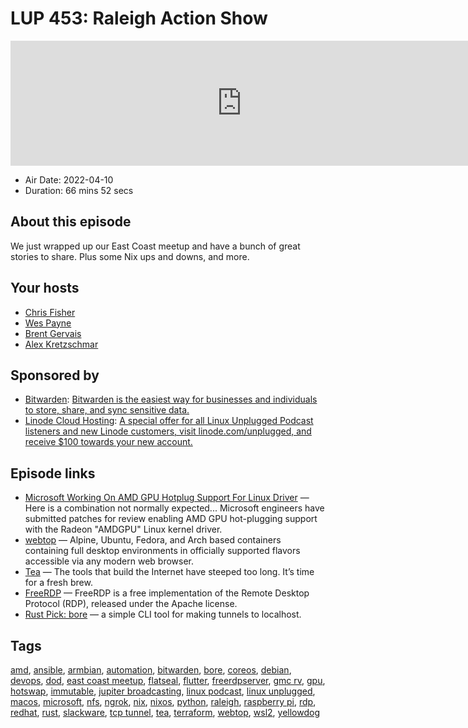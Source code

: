 # LUP 453: Raleigh Action Show

<iframe src="https://player.fireside.fm/v2/RUkczH-V+tVaDONAB?theme=dark" width="740" height="200" frameborder="0" scrolling="no"></iframe>

* Air Date: 2022-04-10
* Duration: 66 mins 52 secs

## About this episode

We just wrapped up our East Coast meetup and have a bunch of great stories to share. Plus some Nix ups and downs, and more.

## Your hosts
* [Chris Fisher](https://linuxunplugged.com/hosts/chrislas)
* [Wes Payne](https://linuxunplugged.com/hosts/wes)
* [Brent Gervais](https://linuxunplugged.com/hosts/brent)
* [Alex Kretzschmar](https://linuxunplugged.com/guests/alexktz)

## Sponsored by

  * [Bitwarden](https://bitwarden.com/linux): [Bitwarden is the easiest way for businesses and individuals to store, share, and sync sensitive data.](https://bitwarden.com/linux)
  * [Linode Cloud Hosting](https://linode.com/unplugged): [A special offer for all Linux Unplugged Podcast listeners and new Linode customers, visit linode.com/unplugged, and receive $100 towards your new account. ](https://linode.com/unplugged)



## Episode links

  * [Microsoft Working On AMD GPU Hotplug Support For Linux Driver](https://www.phoronix.com/scan.php?page=news_item&px=Microsoft-AMDGPU-Hotplug "Microsoft Working On AMD GPU Hotplug Support For Linux Driver") — Here is a combination not normally expected... Microsoft engineers have submitted patches for review enabling AMD GPU hot-plugging support with the Radeon "AMDGPU" Linux kernel driver.
  * [webtop](https://docs.linuxserver.io/images/docker-webtop "webtop") — Alpine, Ubuntu, Fedora, and Arch based containers containing full desktop environments in officially supported flavors accessible via any modern web browser.
  * [Tea](https://tea.xyz "Tea") — The tools that build the Internet have steeped too long. It’s time for a fresh brew.
  * [FreeRDP](https://www.freerdp.com/ "FreeRDP") — FreeRDP is a free implementation of the Remote Desktop Protocol (RDP), released under the Apache license.
  * [Rust Pick: bore](https://github.com/ekzhang/bore "Rust Pick: bore") — a simple CLI tool for making tunnels to localhost.



## Tags

[amd](https://linuxunplugged.com/tags/amd), [ansible](https://linuxunplugged.com/tags/ansible), [armbian](https://linuxunplugged.com/tags/armbian), [automation](https://linuxunplugged.com/tags/automation), [bitwarden](https://linuxunplugged.com/tags/bitwarden), [bore](https://linuxunplugged.com/tags/bore), [coreos](https://linuxunplugged.com/tags/coreos), [debian](https://linuxunplugged.com/tags/debian), [devops](https://linuxunplugged.com/tags/devops), [dod](https://linuxunplugged.com/tags/dod), [east coast meetup](https://linuxunplugged.com/tags/east%20coast%20meetup), [flatseal](https://linuxunplugged.com/tags/flatseal), [flutter](https://linuxunplugged.com/tags/flutter), [freerdpserver](https://linuxunplugged.com/tags/freerdpserver), [gmc rv](https://linuxunplugged.com/tags/gmc%20rv), [gpu](https://linuxunplugged.com/tags/gpu), [hotswap](https://linuxunplugged.com/tags/hotswap), [immutable](https://linuxunplugged.com/tags/immutable), [jupiter broadcasting](https://linuxunplugged.com/tags/jupiter%20broadcasting), [linux podcast](https://linuxunplugged.com/tags/linux%20podcast), [linux unplugged](https://linuxunplugged.com/tags/linux%20unplugged), [macos](https://linuxunplugged.com/tags/macos), [microsoft](https://linuxunplugged.com/tags/microsoft), [nfs](https://linuxunplugged.com/tags/nfs), [ngrok](https://linuxunplugged.com/tags/ngrok), [nix](https://linuxunplugged.com/tags/nix), [nixos](https://linuxunplugged.com/tags/nixos), [python](https://linuxunplugged.com/tags/python), [raleigh](https://linuxunplugged.com/tags/raleigh), [raspberry pi](https://linuxunplugged.com/tags/raspberry%20pi), [rdp](https://linuxunplugged.com/tags/rdp), [redhat](https://linuxunplugged.com/tags/redhat), [rust](https://linuxunplugged.com/tags/rust), [slackware](https://linuxunplugged.com/tags/slackware), [tcp tunnel](https://linuxunplugged.com/tags/tcp%20tunnel), [tea](https://linuxunplugged.com/tags/tea), [terraform](https://linuxunplugged.com/tags/terraform), [webtop](https://linuxunplugged.com/tags/webtop), [wsl2](https://linuxunplugged.com/tags/wsl2), [yellowdog](https://linuxunplugged.com/tags/yellowdog)